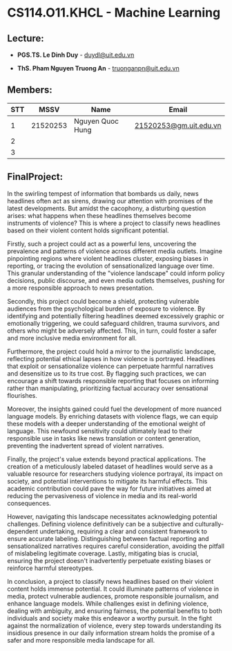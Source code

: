 # CS114.O11.KHCL - Machine Learning
## Lecture:
- **PGS.TS. Le Dinh Duy** - duydl@uit.edu.vn

- **ThS. Pham Nguyen Truong An** - truonganpn@uit.edu.vn
## Members:
| STT | MSSV | Name | Email |
|-------|-------|-------|-------|
| 1 | 21520253 | Nguyen Quoc Hung | 21520253@gm.uit.edu.vn |
| 2 |       |       |       |
| 3 |       |       |       |
## FinalProject:
In the swirling tempest of information that bombards us daily, news headlines often act as sirens, drawing our attention with promises of the latest developments. But amidst the cacophony, a disturbing question arises: what happens when these headlines themselves become instruments of violence? This is where a project to classify news headlines based on their violent content holds significant potential.

Firstly, such a project could act as a powerful lens, uncovering the prevalence and patterns of violence across different media outlets. Imagine pinpointing regions where violent headlines cluster, exposing biases in reporting, or tracing the evolution of sensationalized language over time. This granular understanding of the "violence landscape" could inform policy decisions, public discourse, and even media outlets themselves, pushing for a more responsible approach to news presentation.

Secondly, this project could become a shield, protecting vulnerable audiences from the psychological burden of exposure to violence. By identifying and potentially filtering headlines deemed excessively graphic or emotionally triggering, we could safeguard children, trauma survivors, and others who might be adversely affected. This, in turn, could foster a safer and more inclusive media environment for all.

Furthermore, the project could hold a mirror to the journalistic landscape, reflecting potential ethical lapses in how violence is portrayed. Headlines that exploit or sensationalize violence can perpetuate harmful narratives and desensitize us to its true cost. By flagging such practices, we can encourage a shift towards responsible reporting that focuses on informing rather than manipulating, prioritizing factual accuracy over sensational flourishes.

Moreover, the insights gained could fuel the development of more nuanced language models. By enriching datasets with violence flags, we can equip these models with a deeper understanding of the emotional weight of language. This newfound sensitivity could ultimately lead to their responsible use in tasks like news translation or content generation, preventing the inadvertent spread of violent narratives.

Finally, the project's value extends beyond practical applications. The creation of a meticulously labeled dataset of headlines would serve as a valuable resource for researchers studying violence portrayal, its impact on society, and potential interventions to mitigate its harmful effects. This academic contribution could pave the way for future initiatives aimed at reducing the pervasiveness of violence in media and its real-world consequences.

However, navigating this landscape necessitates acknowledging potential challenges. Defining violence definitively can be a subjective and culturally-dependent undertaking, requiring a clear and consistent framework to ensure accurate labeling. Distinguishing between factual reporting and sensationalized narratives requires careful consideration, avoiding the pitfall of mislabeling legitimate coverage. Lastly, mitigating bias is crucial, ensuring the project doesn't inadvertently perpetuate existing biases or reinforce harmful stereotypes.

In conclusion, a project to classify news headlines based on their violent content holds immense potential. It could illuminate patterns of violence in media, protect vulnerable audiences, promote responsible journalism, and enhance language models. While challenges exist in defining violence, dealing with ambiguity, and ensuring fairness, the potential benefits to both individuals and society make this endeavor a worthy pursuit. In the fight against the normalization of violence, every step towards understanding its insidious presence in our daily information stream holds the promise of a safer and more responsible media landscape for all.



